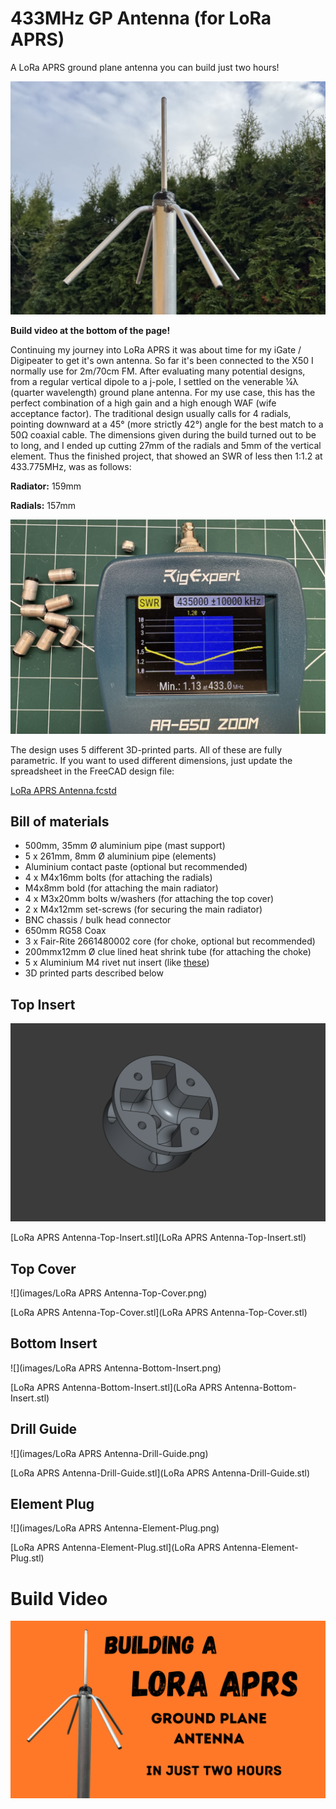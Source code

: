 # 433MHz GP Antenna (for LoRa APRS)
A LoRa APRS ground plane antenna you can build just two hours!

![](images/outside.jpg)

**Build video at the bottom of the page!**

Continuing my journey into LoRa APRS it was about time for my iGate / Digipeater to get it's own antenna. So far it's been connected to the X50 I normally use for 2m/70cm FM. After evaluating many potential designs, from a regular vertical dipole to a j-pole, I settled on the venerable ¼λ (quarter wavelength) ground plane antenna. For my use case, this has the perfect combination of a high gain and a high enough WAF (wife acceptance factor). The traditional design usually calls for 4 radials, pointing downward at a 45° (more strictly 42°) angle for the best match to a 50Ω coaxial cable. The dimensions given during the build turned out to be to long, and I ended up cutting 27mm of the radials and 5mm of the vertical element. Thus the finished project, that showed an SWR of less then 1:1.2 at 433.775MHz, was as follows:

**Radiator:** 159mm

**Radials:** 157mm

![](images/swr.jpg)

The design uses 5 different 3D-printed parts. All of these are fully parametric. If you want to used different dimensions, just update the spreadsheet in the FreeCAD design file:

[LoRa APRS Antenna.fcstd](<LoRa APRS Antenna.fcstd>)

## Bill of materials

- 500mm, 35mm Ø aluminium pipe (mast support)
- 5 x 261mm, 8mm Ø  aluminium pipe (elements)
- Aluminium contact paste (optional but recommended)
- 4 x M4x16mm bolts (for attaching the radials)
- M4x8mm bold (for attaching the main radiator)
- 4 x M3x20mm bolts w/washers (for attaching the top cover)
- 2 x M4x12mm set-screws (for securing the main radiator)
- BNC chassis / bulk head connector
- 650mm RG58 Coax
- 3 x Fair-Rite 2661480002 core (for choke, optional but recommended)
- 200mmx12mm Ø clue lined heat shrink tube (for attaching the choke)
- 5 x Aluminium M4 rivet nut insert (like [these](https://www.ebay.com/itm/152075695177))
- 3D printed parts described below

## Top Insert

![](<images/LoRa APRS Antenna-Top-Insert.png>)

[LoRa APRS Antenna-Top-Insert.stl](LoRa APRS Antenna-Top-Insert.stl)

## Top Cover

![](images/LoRa APRS Antenna-Top-Cover.png)

[LoRa APRS Antenna-Top-Cover.stl](LoRa APRS Antenna-Top-Cover.stl)

## Bottom Insert

![](images/LoRa APRS Antenna-Bottom-Insert.png)

[LoRa APRS Antenna-Bottom-Insert.stl](LoRa APRS Antenna-Bottom-Insert.stl)

## Drill Guide

![](images/LoRa APRS Antenna-Drill-Guide.png)

[LoRa APRS Antenna-Drill-Guide.stl](LoRa APRS Antenna-Drill-Guide.stl)

## Element Plug

![](images/LoRa APRS Antenna-Element-Plug.png)

[LoRa APRS Antenna-Element-Plug.stl](LoRa APRS Antenna-Element-Plug.stl)

# Build Video

[![](images/video.png)](https://www.youtube.com/)
